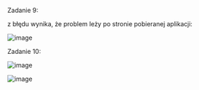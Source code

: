 Zadanie 9:

z błędu wynika, że problem leży po stronie pobieranej aplikacji:

![image](https://github.com/user-attachments/assets/e7aab758-81a5-444c-ae90-b53fc4da1a75)

Zadanie 10:

![image](https://github.com/user-attachments/assets/5bf3f806-f6b0-4225-96d5-5eb44e945a90)

![image](https://github.com/user-attachments/assets/f1bcdf51-4b8b-4f70-a91b-2abec35b9f5d)
